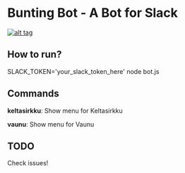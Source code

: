 # Bunting Bot - A Bot for Slack
[![alt tag](https://travis-ci.org/vvillee/bunting-bot.svg?branch=master)](https://travis-ci.org/vvillee/bunting-bot)

## How to run?

SLACK_TOKEN='your_slack_token_here' node bot.js

## Commands

**keltasirkku**: Show menu for Keltasirkku

**vaunu**: Show menu for Vaunu

## TODO

Check issues!

